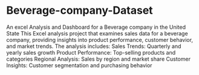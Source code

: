 # Beverage-company-Dataset
An excel Analysis and Dashboard for a Beverage company in the United State
This Excel analysis project that examines sales data for a beverage company, providing insights into product performance, customer behavior, and market trends.
The analysis includes:
           Sales Trends: Quarterly and yearly sales growth
           Product Performance: Top-selling products and categories
           Regional Analysis: Sales by region and market share
           Customer Insights: Customer segmentation and purchasing behavior
